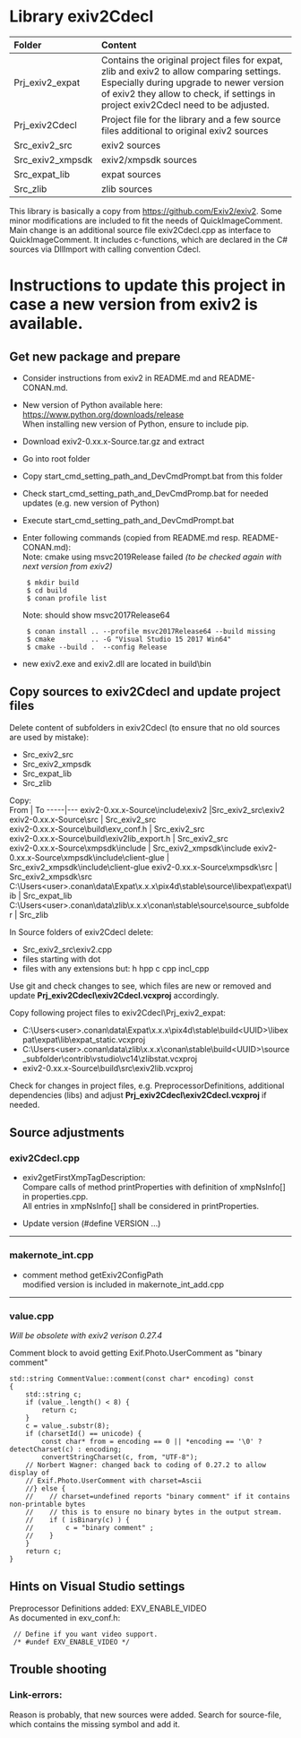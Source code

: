 Library exiv2Cdecl
==================

Folder | Content  
:--- | :---  
Prj_exiv2_expat | Contains the original project files for expat, zlib and exiv2 to allow comparing settings. Especially during upgrade to newer version of exiv2 they allow to check, if settings in project exiv2Cdecl need to be adjusted.
Prj_exiv2Cdecl | Project file for the library and a few source files additional to original exiv2 sources
Src_exiv2_src | exiv2 sources
Src_exiv2_xmpsdk | exiv2/xmpsdk sources
Src_expat_lib | expat sources
Src_zlib | zlib sources

This library is basically a copy from https://github.com/Exiv2/exiv2. Some minor modifications are included to fit the needs of QuickImageComment. Main change is an additional source file exiv2Cdecl.cpp as interface to QuickImageComment. It includes c-functions, which are declared in the C# sources via DllImport with calling convention Cdecl.

# Instructions to update this project in case a new version from exiv2 is available.

## Get new package and prepare
* Consider instructions from exiv2 in README.md and README-CONAN.md.  
* New version of Python available here: https://www.python.org/downloads/release  
When installing new version of Python, ensure to include pip.

* Download exiv2-0.xx.x-Source.tar.gz and extract
* Go into root folder
* Copy start_cmd_setting_path_and_DevCmdPrompt.bat from this folder
* Check start_cmd_setting_path_and_DevCmdPromp.bat for needed updates (e.g. new version of Python)
* Execute start_cmd_setting_path_and_DevCmdPrompt.bat
* Enter following commands (copied from README.md resp. README-CONAN.md):  
   Note: cmake using msvc2019Release failed _(to be checked again with next version from exiv2)_

       $ mkdir build
       $ cd build
       $ conan profile list  
   Note: should show msvc2017Release64

       $ conan install .. --profile msvc2017Release64 --build missing  
       $ cmake         .. -G "Visual Studio 15 2017 Win64"
       $ cmake --build .  --config Release

- new exiv2.exe and exiv2.dll are located in build\bin

## Copy sources to exiv2Cdecl and update project files

Delete content of subfolders in exiv2Cdecl (to ensure that no old sources are used by mistake):
- Src_exiv2_src
- Src_exiv2_xmpsdk
- Src_expat_lib
- Src_zlib

Copy:  
From | To
-----|---
exiv2-0.xx.x-Source\include\exiv2 |Src_exiv2_src\exiv2  
exiv2-0.xx.x-Source\src | Src_exiv2_src  
exiv2-0.xx.x-Source\build\exv_conf.h | Src_exiv2_src  
exiv2-0.xx.x-Source\build\exiv2lib_export.h | Src_exiv2_src  
exiv2-0.xx.x-Source\xmpsdk\include | Src_exiv2_xmpsdk\include
exiv2-0.xx.x-Source\xmpsdk\include\client-glue | Src_exiv2_xmpsdk\include\client-glue
exiv2-0.xx.x-Source\xmpsdk\src | Src_exiv2_xmpsdk\src
C:\Users\<user>\.conan\data\Expat\x.x.x\pix4d\stable\source\libexpat\expat\lib | Src_expat_lib
C:\Users\<user>\.conan\data\zlib\x.x.x\conan\stable\source\source_subfolder | Src_zlib

In Source folders of exiv2Cdecl delete:
- Src_exiv2_src\exiv2.cpp
- files starting with dot
- files with any extensions but:
  h hpp c cpp incl_cpp

Use git and check changes to see, which files are new or removed and update __Prj_exiv2Cdecl\exiv2Cdecl.vcxproj__ accordingly.

Copy following project files to exiv2Cdecl\Prj_exiv2_expat:
* C:\Users\<user>\.conan\data\Expat\x.x.x\pix4d\stable\build\<UUID>\libexpat\expat\lib\expat_static.vcxproj
* C:\Users\<user>\.conan\data\zlib\x.x.x\conan\stable\build\<UUID>\source_subfolder\contrib\vstudio\vc14\zlibstat.vcxproj
* exiv2-0.xx.x-Source\build\src\exiv2lib.vcxproj

Check for changes in project files, e.g. PreprocessorDefinitions, additional dependencies (libs) and adjust __Prj_exiv2Cdecl\exiv2Cdecl.vcxproj__ if needed.

## Source adjustments

### exiv2Cdecl.cpp

* exiv2getFirstXmpTagDescription:  
Compare calls of method printProperties with definition of xmpNsInfo[] in properties.cpp.    
All entries in xmpNsInfo[] shall be considered in printProperties.

* Update version (#define VERSION ...)

----------------------------------------------------------------

### makernote_int.cpp 

* comment method getExiv2ConfigPath  
modified version is included in makernote_int_add.cpp 

----------------------------------------------------------------

### value.cpp

_Will be obsolete with exiv2 verison 0.27.4_

Comment block to avoid getting Exif.Photo.UserComment as "binary comment"

    std::string CommentValue::comment(const char* encoding) const
    {
        std::string c;
        if (value_.length() < 8) {
            return c;
        }
        c = value_.substr(8);
        if (charsetId() == unicode) {
            const char* from = encoding == 0 || *encoding == '\0' ? detectCharset(c) : encoding;
            convertStringCharset(c, from, "UTF-8");
        // Norbert Wagner: changed back to coding of 0.27.2 to allow display of 
        // Exif.Photo.UserComment with charset=Ascii
        //} else {
        //    // charset=undefined reports "binary comment" if it contains non-printable bytes
        //    // this is to ensure no binary bytes in the output stream.
        //    if ( isBinary(c) ) {
        //        c = "binary comment" ;
        //    }
        }
        return c;
    }

## Hints on Visual Studio settings

Preprocessor Definitions added: EXV_ENABLE_VIDEO  
As documented in exv_conf.h:

     // Define if you want video support.
     /* #undef EXV_ENABLE_VIDEO */
	
## Trouble shooting 

### Link-errors:
Reason is probably, that new sources were added.
Search for source-file, which contains the missing symbol and add it.
